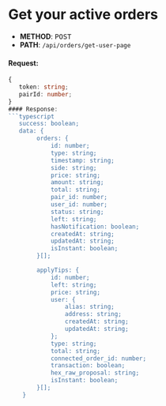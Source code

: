 # Get your active orders
- **METHOD**: <kbd>POST</kbd>  
- **PATH**: `/api/orders/get-user-page`

#### Request:
```typescript
{
   token: string;
   pairId: number;
}
#### Response:
```typescript
   success: boolean;
   data: {
        orders: {
            id: number;
            type: string;
            timestamp: string;
            side: string;
            price: string;
            amount: string;
            total: string;
            pair_id: number;
            user_id: number;
            status: string;
            left: string;
            hasNotification: boolean;
            createdAt: string;
            updatedAt: string;
            isInstant: boolean;
        }[];

        applyTips: {
            id: number;
            left: string;
            price: string;
            user: {
                alias: string;
                address: string;
                createdAt: string;
                updatedAt: string;
            };
            type: string;
            total: string;
            connected_order_id: number;
            transaction: boolean;
            hex_raw_proposal: string;
            isInstant: boolean;
        }[];
    }
```